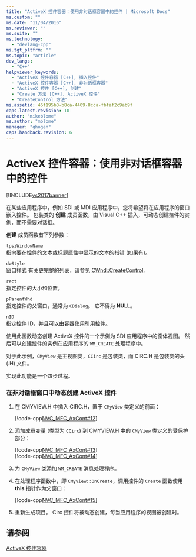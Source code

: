 ```yaml
---
title: "ActiveX 控件容器：使用非对话框容器中的控件 | Microsoft Docs"
ms.custom: ""
ms.date: "11/04/2016"
ms.reviewer: ""
ms.suite: ""
ms.technology: 
  - "devlang-cpp"
ms.tgt_pltfrm: ""
ms.topic: "article"
dev_langs: 
  - "C++"
helpviewer_keywords: 
  - "ActiveX 控件容器 [C++], 插入控件"
  - "ActiveX 控件容器 [C++], 非对话框容器"
  - "ActiveX 控件 [C++], 创建"
  - "Create 方法 [C++], ActiveX 控件"
  - "CreateControl 方法"
ms.assetid: 46f195b0-b8ca-4409-8cca-fbfaf2c9ab9f
caps.latest.revision: 10
author: "mikeblome"
ms.author: "mblome"
manager: "ghogen"
caps.handback.revision: 6
---
```

# ActiveX 控件容器：使用非对话框容器中的控件
[!INCLUDE[vs2017banner](../assembler/inline/includes/vs2017banner.md)]

在某些应用程序中，例如 SDI 或 MDI 应用程序中，您将希望将在应用程序的窗口嵌入控件。  包装类的 **创建** 成员函数，由 Visual C\+\+ 插入，可动态创建控件的实例，而不需要对话框。  
  
 **创建** 成员函数有下列参数：  
  
 `lpszWindowName`  
 指向要在控件的文本或标题属性中显示的文本的指针 \(如果有\)。  
  
 `dwStyle`  
 窗口样式  有关更完整的列表，请参见 [CWnd::CreateControl](../Topic/CWnd::CreateControl.md).  
  
 `rect`  
 指定控件的大小和位置。  
  
 `pParentWnd`  
 指定控件的父窗口，通常为 `CDialog`。  它不得为 **NULL**。  
  
 `nID`  
 指定控件 ID，并且可以由容器使用引用控件。  
  
 使用此函数动态创建 ActiveX 控件的一个示例为 SDI 应用程序中的窗体视图。  然后可以创建控件的实例在应用程序的 `WM_CREATE` 处理程序中。  
  
 对于此示例，`CMyView` 是主视图类，`CCirc` 是包装类，而 CIRC.H 是包装类的头 \(.H\) 文件。  
  
 实现此功能是一个四步过程。  
  
### 在非对话框窗口中动态创建 ActiveX 控件  
  
1.  在 CMYVIEW.H 中插入 CIRC.H，置于 `CMyView` 类定义的前面：  
  
     [!code-cpp[NVC_MFC_AxCont#12](../mfc/codesnippet/CPP/activex-control-containers-using-controls-in-a-non-dialog-container_1.h)]  
  
2.  添加成员变量 \(类型为 `CCirc`\) 到 CMYVIEW.H 中的 `CMyView` 类定义的受保护部分：  
  
     [!code-cpp[NVC_MFC_AxCont#13](../mfc/codesnippet/CPP/activex-control-containers-using-controls-in-a-non-dialog-container_2.h)]  
    [!code-cpp[NVC_MFC_AxCont#14](../mfc/codesnippet/CPP/activex-control-containers-using-controls-in-a-non-dialog-container_3.h)]  
  
3.  为 `CMyView` 类添加 `WM_CREATE` 消息处理程序。  
  
4.  在处理程序函数中，即 `CMyView::OnCreate`，调用控件的 `Create` 函数使用 **this** 指针作为父窗口：  
  
     [!code-cpp[NVC_MFC_AxCont#15](../mfc/codesnippet/CPP/activex-control-containers-using-controls-in-a-non-dialog-container_4.cpp)]  
  
5.  重新生成项目。  Circ 控件将被动态创建，每当应用程序的视图被创建时。  
  
## 请参阅  
 [ActiveX 控件容器](../mfc/activex-control-containers.md)